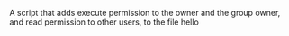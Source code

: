  A  script that adds execute permission to the owner and the group owner, and read permission to other users, to the file hello
